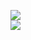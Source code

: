 [![](https://img.shields.io/badge/Made%20With-Github%20Spray-lightgrey.svg?style=for-the-badge&logo=github)](https://github.com/Annihil/github-spray#1219)  
[![](https://i.imgur.com/2DrTn0Z.gif)](https://github.com/Annihil/github-spray)
